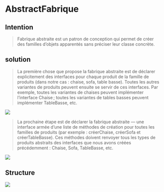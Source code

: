 
# AbstractFabrique
## Intention
> Fabrique abstraite est un patron de conception qui permet de créer des familles d’objets apparentés sans préciser leur classe concrète.

## solution
> La première chose que propose la fabrique abstraite est de déclarer explicitement des interfaces pour chaque produit de la famille de produits (dans notre cas : chaise, sofa, table basse). Toutes les autres variantes de produits peuvent ensuite se servir de ces interfaces. Par exemple, toutes les variantes de chaises peuvent implémenter l’interface Chaise ; toutes les variantes de tables basses peuvent implémenter TableBasse, etc.


<img src="/home/merlin/projets/back/DP/alldp/src/main/java/org/ttm/creation/abstractFactory/solution1.png">
<div style="width:100%; height:1px;background:white;"></div>

> La prochaine étape est de déclarer la fabrique abstraite — une interface armée d’une liste de méthodes de création pour toutes les familles de produits (par exemple : créerChaise, créerSofa et créerTableBasse). Ces méthodes doivent renvoyer tous les types de produits abstraits des interfaces que nous avons créées précédemment : Chaise, Sofa, TableBasse, etc.

<img src="/home/merlin/projets/back/DP/alldp/src/main/java/org/ttm/creation/abstractFactory/solution2.png">
<div style="width:100%; height:1px;background:white;"></div>

## Structure

<img src="/home/merlin/projets/back/DP/alldp/src/main/java/org/ttm/creation/abstractFactory/structure.png">
<div style="width:100%; height:1px;background:white;"></div>
